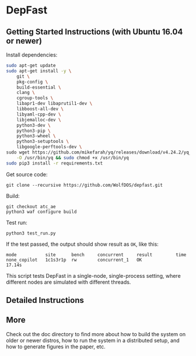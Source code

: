 
# DepFast


## Getting Started Instructions (with Ubuntu 16.04 or newer)

Install dependencies:

```sh
sudo apt-get update
sudo apt-get install -y \
    git \
    pkg-config \
    build-essential \
    clang \
    cgroup-tools \
    libapr1-dev libaprutil1-dev \
    libboost-all-dev \
    libyaml-cpp-dev \
    libjemalloc-dev \
    python3-dev \
    python3-pip \
    python3-wheel \
    python3-setuptools \
    libgoogle-perftools-dev \
sudo wget https://github.com/mikefarah/yq/releases/download/v4.24.2/yq_linux_amd64 \
    -O /usr/bin/yq && sudo chmod +x /usr/bin/yq
sudo pip3 install -r requirements.txt
```

Get source code:
```
git clone --recursive https://github.com/WolfDOS/depfast.git
```

Build:

```
git checkout atc_ae
python3 waf configure build 
```

Test run:
```
python3 test_run.py
```
If the test passed, the output should show result as `OK`, like this:
```
mode           site      bench     concurrent     result         time 
none_copilot   1c1s3r1p  rw        concurrent_1   OK             17.14s
```
This script tests DepFast in a single-node, single-process setting, where different nodes are simulated with different threads.

## Detailed Instructions

## More
Check out the doc directory to find more about how to build the system on older or newer distros, how to run the system in a distributed setup, and how to generate figures in the paper, etc.

